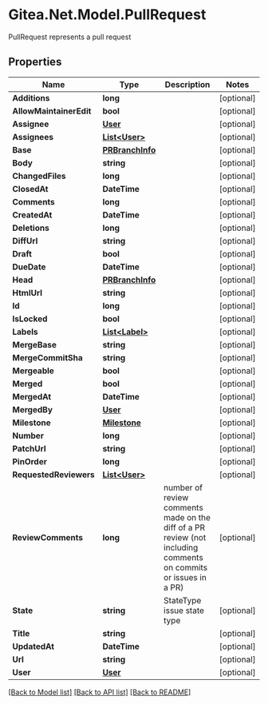 # Gitea.Net.Model.PullRequest
PullRequest represents a pull request

## Properties

Name | Type | Description | Notes
------------ | ------------- | ------------- | -------------
**Additions** | **long** |  | [optional] 
**AllowMaintainerEdit** | **bool** |  | [optional] 
**Assignee** | [**User**](User.md) |  | [optional] 
**Assignees** | [**List&lt;User&gt;**](User.md) |  | [optional] 
**Base** | [**PRBranchInfo**](PRBranchInfo.md) |  | [optional] 
**Body** | **string** |  | [optional] 
**ChangedFiles** | **long** |  | [optional] 
**ClosedAt** | **DateTime** |  | [optional] 
**Comments** | **long** |  | [optional] 
**CreatedAt** | **DateTime** |  | [optional] 
**Deletions** | **long** |  | [optional] 
**DiffUrl** | **string** |  | [optional] 
**Draft** | **bool** |  | [optional] 
**DueDate** | **DateTime** |  | [optional] 
**Head** | [**PRBranchInfo**](PRBranchInfo.md) |  | [optional] 
**HtmlUrl** | **string** |  | [optional] 
**Id** | **long** |  | [optional] 
**IsLocked** | **bool** |  | [optional] 
**Labels** | [**List&lt;Label&gt;**](Label.md) |  | [optional] 
**MergeBase** | **string** |  | [optional] 
**MergeCommitSha** | **string** |  | [optional] 
**Mergeable** | **bool** |  | [optional] 
**Merged** | **bool** |  | [optional] 
**MergedAt** | **DateTime** |  | [optional] 
**MergedBy** | [**User**](User.md) |  | [optional] 
**Milestone** | [**Milestone**](Milestone.md) |  | [optional] 
**Number** | **long** |  | [optional] 
**PatchUrl** | **string** |  | [optional] 
**PinOrder** | **long** |  | [optional] 
**RequestedReviewers** | [**List&lt;User&gt;**](User.md) |  | [optional] 
**ReviewComments** | **long** | number of review comments made on the diff of a PR review (not including comments on commits or issues in a PR) | [optional] 
**State** | **string** | StateType issue state type | [optional] 
**Title** | **string** |  | [optional] 
**UpdatedAt** | **DateTime** |  | [optional] 
**Url** | **string** |  | [optional] 
**User** | [**User**](User.md) |  | [optional] 

[[Back to Model list]](../README.md#documentation-for-models) [[Back to API list]](../README.md#documentation-for-api-endpoints) [[Back to README]](../README.md)

